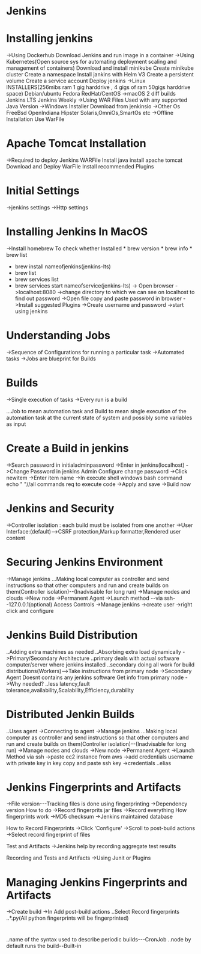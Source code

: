 # Jenkins
# Installing jenkins
->Using Dockerhub
   Download Jenkins and run image in a container
->Using Kubernetes(Open source sys for automating deployment scaling and management of containers)
   Download and install minikube
   Create minikube cluster
   Create a namespace
   Install jankins with Helm V3
   Create a persistent volume
   Create a service account
   Deploy jenkins
->Linux INSTALLERS(256mibs ram 1 gig harddrive , 4 gigs of ram 50gigs harddrive space)
  Debian/ubuntu
  Fedora
  RedHat/CentOS
->macOS
  2 diff builds
    Jenkins LTS
    Jenkins Weekly
->Using WAR Files
   Used with any supported Java Version
->Windows Installer
   Download from jenkinsio
->Other Os
   FreeBsd
   OpenIndiana Hipster
   Solaris,OmniOs,SmartOs etc
->Offline Installation
   Use WarFile


# Apache Tomcat Installation
  ->Required to deploy Jenkins WARFile
    Install java
    install apache tomcat
    Download and Deploy WarFile
    Install recommended Plugins

# Initial Settings
  ->jenkins settings
  ->Http settings



# Installing Jenkins In MacOS
  ->Install homebrew
    To check whether Installed
    * brew version
    * brew info
    * brew list
  * brew install nameofjenkins(jenkins-lts)
  * brew list
  * brew services list
  * brew services start nameofservice(jenkins-lts)
  -> Open browser ->localhost:8080
                  ->change directory to which we can see on localhost to find out password
                  ->Open file copy and paste password in browser
  ->Install suggested Plugins
  ->Create username and password
  ->start using jenkins

# Understanding Jobs
  ->Sequence of Configurations for running a particular task
  ->Automated tasks
  ->Jobs are blueprint for Builds
# Builds
  ->Single execution of tasks
  ->Every run is a build

  ...Job to mean automation task and Build to mean single execution of the automation task at the current state of system and possibly some variables as input

# Create a Build in jenkins
 ->Search password in initialadminpassword
 ->Enter in jenkins(localhost)
 ->Change Password in jenkins
   Admin
   Configure
   change password
->Click newitem
->Enter item name
->In execute shell
   windows bash command
   echo "  "//all commands req to execute code
->Apply and save
->Build now

# Jenkins and Security
 ->Controller isolation : each build must be isolated from one another
 ->User Interface:(default)-->CSRF protection,Markup formatter,Rendered user content
 
# Securing Jenkins Environment
 ->Manage jenkins
 ...Making local computer as controller and send instructions so that other computers and run and create builds on them(Controller isolation)--(Inadvisable for long run)
 ->Manage nodes and clouds
 ->New node
 ->Permanent Agent
 ->Launch method --via ssh--127.0.0.1(optional)
 Access Controls
 ->Manage jenkins
 ->create user 
 ->right click and configure

# Jenkins Build Distribution
..Adding extra machines as needed
..Absorbing extra load dynamically
 ->Primary/Secondary Architecture
    ..primary deals with actual software computer/server where jenkins installed
    ..secondary doing all work for build distributions(Workers)-->Take instructions from primary node
 ->Secondary Agent
   Doesnt contains any jenkins software
   Get info from primary node
->Why needed?
 ..less latency,fault tolerance,availability,Scalability,Efficiency,durability

 # Distributed Jenkin Builds
 ..Uses agent
->Connecting to agent
     ->Manage jenkins
    ...Making local computer as controller and send instructions so that other computers and run and create builds on them(Controller isolation)--(Inadvisable for long run)
    ->Manage nodes and clouds
    ->New node
    ->Permanent Agent
    ->Launch Method via ssh
      ->paste ec2 instance from aws
      ->add credentials
        username with private key
        in key copy and paste ssh key
      ->credentials ..elias
# Jenkins Fingerprints and Artifacts 
  ->File version---Tracking files is done using fingerprinting
  ->Dependency version
  How to do
  ->Record fingerprits jar files
  ->Record everything
  How fingerprints work
  ->MD5 checksum
  ->Jenkins maintained database

  How to Record Fingerprints
  ->Click 'Configure'
  ->Scroll to post-build actions
  ->Select record fingerprint of files

  Test and Artifacts
  ->Jenkins help by recording aggregate test results

  Recording and Tests and Artifacts
  ->Using Junit or Plugins
  
# Managing Jenkins Fingerprints and Artifacts 
  ->Create build
  ->In Add post-build actions
    ..Select Record fingerprints
    ..*.py(All python fingerprints will be fingerprinted)

#
..name of the syntax used to describe periodic builds---CronJob
..node by default runs the build--Built-in  
  
        
 
    
 
  


  

    
  
 
